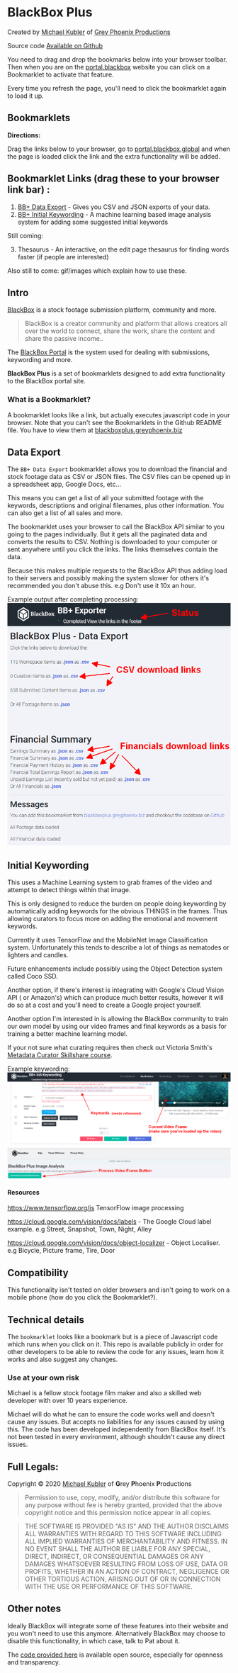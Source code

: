 # BlackBox Plus

Created by [Michael Kubler](https://www.kublermdk.com/) of [Grey Phoenix Productions](https://www.greyphoenix.biz/)

Source code [Available on Github](https://github.com/kublermdk/BlackBox-Plus) 

You need to drag and drop the bookmarks below into your browser toolbar. Then when you are on the [portal.blackbox](https://portal.blackbox.global/footage/workspace) website you can click on a Bookmarklet to activate that feature.

Every time you refresh the page, you'll need to click the bookmarklet again to load it up.

## Bookmarklets

**Directions:**

Drag the links below to your browser, go to [portal.blackbox.global](https://portal.blackbox.global/) and when the page is loaded click the link and the extra functionality will be added.

## Bookmarklet Links (drag these to your browser link bar) :

1. <a class="bookmarklet" href="javascript:(function () {console.debug('Loading BlackBox Plus Exporter');let script = document.createElement('script');script.src = 'https://blackboxplus.greyphoenix.biz/dist/export.js';document.head.appendChild(script);})();">BB+ Data Export</a> - Gives you CSV and JSON exports of your data.
2. <a class="bookmarklet" href="javascript:(function () {console.debug('Loading BlackBox Plus Exporter');let script = document.createElement('script');script.src = 'https://blackboxplus.greyphoenix.biz/dist/initialKeywordingTensorflow.js';document.head.appendChild(script);})();">BB+ Initial Keywording</a> - A machine learning based image analysis system for adding some suggested initial keywords

Still coming:

3. Thesaurus - An interactive, on the edit page thesaurus for finding words faster (if people are interested)

Also still to come: gif/images which explain how to use these.

## Intro

[BlackBox](https://blackbox.global/) is a stock footage submission platform, community and more.

> BlackBox is a creator community and platform that allows creators all over the world to connect, share the work, share the content and share the passive income..

The [BlackBox Portal](https://portal.blackbox.global/) is the system used for dealing with submissions, keywording and more.


**BlackBox Plus** is a set of bookmarklets designed to add extra functionality to the BlackBox portal site.


### What is a Bookmarklet?

A bookmarklet looks like a link, but actually executes javascript code in your browser. Note that you can't see the Bookmarklets in the Github README file. You have to view them at [blackboxplus.greyphoenix.biz](https://blackboxplus.greyphoenix.biz/)

## Data Export

The `BB+ Data Export` bookmarklet allows you to download the financial and stock footage data as CSV or JSON files. The CSV files can be opened up in a spreadsheet app, Google Docs, etc...

This means you can get a list of all your submitted footage with the keywords, descriptions and original filenames, plus other information. You can also get a list of all sales and more.

The bookmarklet uses your browser to call the BlackBox API similar to you going to the pages individually. But it gets all the paginated data and converts the results to CSV.
Nothing is downloaded to your computer or sent anywhere until you click the links. The links themselves contain the data.

Because this makes multiple requests to the BlackBox API thus adding load to their servers and possibly making the system slower for others it's recommended you don't abuse this. e.g Don't use it 10x an hour.

Example output after completing processing:
![Example Data Export output after completing processing with annotations](images/bbox_plus_example_data_export_with_annotations.png "Example Data Export output after completing processing")


## Initial Keywording

This uses a Machine Learning system to grab frames of the video and attempt to detect things within that image.

This is only designed to reduce the burden on people doing keywording by automatically adding keywords for the obvious THINGS in the frames.
Thus allowing curators to focus more on adding the emotional and movement keywords.

Currently it uses TensorFlow and the MobileNet Image Classification system. Unfortunately this tends to describe a lot of things as nematodes or lighters and candles.

Future enhancements include possibly using the Object Detection system called Coco SSD.

Another option, if there's interest is integrating with Google's Cloud Vision API ( or Amazon's) which can produce much better results, however it will do so at a cost and you'll need to create a Google project yourself.

Another option I'm interested in is allowing the BlackBox community to train our own model by using our video frames and final keywords as a basis for training a better machine learning model.

If your not sure what curating requires then check out Victoria Smith's [Metadata Curator Skillshare course](https://skl.sh/2MZ1hsM). 

Example keywording:
![Example Initial Keywording usage and output](images/bbox_plus_example_process_current_video_frame_with_annotations.png "Example Initial Keywording usage and output")


#### Resources
https://www.tensorflow.org/js TensorFlow image processing

https://cloud.google.com/vision/docs/labels - The Google Cloud label example. e.g Street, Snapshot, Town, Night, Alley

https://cloud.google.com/vision/docs/object-localizer - Object Localiser. e.g Bicycle, Picture frame, Tire, Door


## Compatibility

This functionality isn't tested on older browsers and isn't going to work on a mobile phone (how do you click the Bookmarklet?).


## Technical details

The `bookmarklet` looks like a bookmark but is a piece of Javascript code which runs when you click on it.
This repo is available publicly in order for other developers to be able to review the code for any issues, learn how it works and also suggest any changes.



### Use at your own risk
Michael is a fellow stock footage film maker and also a skilled web developer with over 10 years experience.

Michael will do what he can to ensure the code works well and doesn't cause any issues. But accepts no liabilities for any issues caused by using this. The code has been developed independently from BlackBox itself.
It's not been tested in every environment, although shouldn't cause any direct issues.

## Full Legals:

Copyright © 2020 [Michael Kubler](https://www.kublermdk.com/) of **G**rey **P**hoenix **P**roductions

> Permission to use, copy, modify, and/or distribute this software for any purpose without fee is hereby granted, provided that the above copyright notice and this permission notice appear in all copies.

> THE SOFTWARE IS PROVIDED "AS IS" AND THE AUTHOR DISCLAIMS ALL WARRANTIES WITH REGARD TO THIS SOFTWARE INCLUDING ALL IMPLIED WARRANTIES OF MERCHANTABILITY AND FITNESS. IN NO EVENT SHALL THE AUTHOR BE LIABLE FOR ANY SPECIAL, DIRECT, INDIRECT, OR CONSEQUENTIAL DAMAGES OR ANY DAMAGES WHATSOEVER RESULTING FROM LOSS OF USE, DATA OR PROFITS, WHETHER IN AN ACTION OF CONTRACT, NEGLIGENCE OR OTHER TORTIOUS ACTION, ARISING OUT OF OR IN CONNECTION WITH THE USE OR PERFORMANCE OF THIS SOFTWARE.


## Other notes

Ideally BlackBox will integrate some of these features into their website and you won't need to use this anymore.
Alternatively BlackBox may choose to disable this functionality, in which case, talk to Pat about it.

The [code provided here](https://github.com/kublermdk/BlackBox-Plus) is available open source, especially for openness and transparency.

<link media="all" rel="stylesheet" href="index.css" />